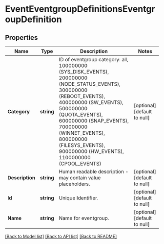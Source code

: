 # EventEventgroupDefinitionsEventgroupDefinition

## Properties
Name | Type | Description | Notes
------------ | ------------- | ------------- | -------------
**Category** | **string** | ID of eventgroup category: all, 100000000 (SYS_DISK_EVENTS), 200000000 (NODE_STATUS_EVENTS), 300000000 (REBOOT_EVENTS), 400000000 (SW_EVENTS), 500000000 (QUOTA_EVENTS), 600000000 (SNAP_EVENTS), 700000000 (WINNET_EVENTS), 800000000 (FILESYS_EVENTS), 900000000 (HW_EVENTS), 1100000000 (CPOOL_EVENTS) | [optional] [default to null]
**Description** | **string** | Human readable description - may contain value placeholders. | [optional] [default to null]
**Id** | **string** | Unique Identifier. | [optional] [default to null]
**Name** | **string** | Name for eventgroup. | [optional] [default to null]

[[Back to Model list]](../README.md#documentation-for-models) [[Back to API list]](../README.md#documentation-for-api-endpoints) [[Back to README]](../README.md)


